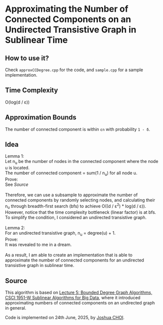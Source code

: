 # Approximating the Number of Connected Components on an Undirected Transistive Graph in Sublinear Time

## How to use it?
Check `approxCCDegree.cpp` for the code, and `sample.cpp` for a sample implementation.

## Time Complexity
O(log(d / ε))

## Approximation Bounds
The number of connected component is within `εn` with probability `1 - δ`.

## Idea
Lemma 1:<br>
Let n<sub>u</sub> be the number of nodes in the connected component where the node u is located.<br>
The number of connected component = sum(1 / n<sub>u</sub>) for all node u.<br>
Prove:<br>
See *Source*<br><br>
Therefore, we can use a subsample to approximate the number of connected components by randomly selecting nodes, and calculating their n<sub>u</sub> through breadth-first search (bfs) to achieve O((d / ε<sup>2</sup>) * log(d / ε)).<br>
However, notice that the time complexity bottleneck (linear factor) is at bfs.<br>
To simplify the condition, I considered an undirected transistive graph.<br><br>
Lemma 2:<br>
For an undirected transistive graph, n<sub>u</sub> = degree(u) + 1.<br>
Prove:<br>
It was revealed to me in a dream.<br><br>
As a result, I am able to create an implementation that is able to approximate the number of connected components for an undirected transistive graph in sublinear time.

## Source
This algorithm is based on [Lecture 5: Bounded Degree Graph Algorithms, CSCI 1951-W Sublinear Algorithms for Big Data](https://cs.brown.edu/courses/csci1951-w/lec/lec%205%20notes.pdf), where it introduced approximating numbers of connected components on an undirected graph in general.

Code is implemented on 24th June, 2025, by [Joshua CHOI](https://joshuasyss.github.io/).
